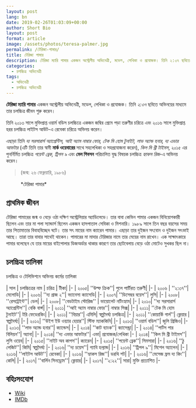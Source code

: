 ```yaml
---
layout: post
lang: bn
date: 2019-02-26T01:03:09+00:00
author: Short Bio
layout: post
format: article
image: /assets/photos/teresa-palmer.jpg
permalink: /টেরিজা-পামার/
title: টেরিজা পামার
description: টেরিজা ম্যারি পামার একজন অস্ট্রেলীয় অভিনেত্রী, মডেল, লেখিকা ও প্রযোজক। তিনি ২:৩৭ ছবিতে অভিনয়ের মাধ্যমে তার চলচ্চিত্র জীবন শুরু করেন।
categories:
  - চলচ্চিত্র অভিনেত্রী
tags:
  - অভিনেত্রী
  - চলচ্চিত্র অভিনেত্রী
---
```


__টেরিজা ম্যারি পামার__ একজন অস্ট্রেলীয় অভিনেত্রী, মডেল, লেখিকা ও প্রযোজক। তিনি _২:৩৭_ ছবিতে অভিনয়ের মাধ্যমে তার চলচ্চিত্র জীবন শুরু করেন। 

তিনি ২০১৩ সালে মুক্তিপ্রাপ্ত ওয়ার্ম বডিস চলচ্চিত্রে একজন জম্বির প্রেমে পড়া তরুণীর চরিত্রে এবং ২০১৬ সালে মুক্তিপ্রাপ্ত হরর চলচ্চিত্র লাইটস আউট‌-এ রেবেকা চরিত্রে অভিনয় করেন। 

এছাড়া তিনি _দ্য সরসারার্স অ্যাপ্রেন্টিস, আই অ্যাম নাম্বার ফোর, টেক মি হোম টুনাইট, লাভ অ্যান্ড হনার, দ্য এভার আফটার_ (এটি তিনি তার স্বামী __মার্ক ওয়েবারের__ সাথে সহলেখিকা ও সহপ্রযোজনা করেন), _কিল মি থ্রী টাইমস_, ২০১৫ এর পুনর্নির্মিত চলচ্চিত্র _পয়েন্ট ব্রেক, ট্রিপল ৯_ এবং __মেল গিবসন__ পরিচালিত যুদ্ধ বিষয়ক চলচ্চিত্র _হ্যাকস রিজ_-এ অভিনয় করেন।

> (জন্ম: ২৬ ফেব্রুয়ারি, ১৯৮৬)

<figure>
<amp-img src="https://short-biography.com/wp-content/uploads/teresa-palmer/Teresa-Palmer.jpg" alt="টেরিজা পামার" width="600" height="450" layout="responsive">
</amp-img>
<figcaption>*টেরিজা পামার* 
</figcaption>
</figure>

## প্রাথমিক জীবন
টেরিজা পামারের জন্ম ও বেড়ে ওঠা দক্ষিণ অস্ট্রেলিয়ার অ্যাডিলেডে। তার বাবা কেভিন পামার একজন বিনিয়োগকারী ছিলেন এবং তার মা পলা স্যান্ডার্স ছিলেন একজন হাসপাতাল সেবিকা ও মিশনারি। ১৯৮৯ সালে তিন বছর বয়সের সময় তার পিতামাতার বিবাহবিচ্ছেদ ঘটে। তার সৎ মায়ের নাম ক্যারেন পামার। এছাড়া তার দুইজন সৎবোন ও দুইজন সৎভাই আছে। তারা তার বাবার সাথেই থাকেন। পামারের মা মাদার টেরিজার নামে তার মেয়ের নাম রাখেন। এক সাক্ষাৎকারে পামার বলেছেন যে তার মায়ের বাইপোলার ডিজঅর্ডার থাকার কারণে তার ছোটবেলায় বেড়ে ওঠা মোটেও সুখকর ছিল না।

## চলচ্চিত্র তালিকা
চলচ্চিত্র ও টেলিভিশনে অভিনয় কর্মের তালিকা


| সাল  | চলচ্চিত্রের নাম | চরিত্র | টীকা|
|-
| ২০০৫| ''উল্ফ ক্রিক''| পুলে পার্টিরত তরুণী| 
|-
| ২০০৬ | ''২:৩৭''| মেলোডি| 
|-
| ২০০৬| ''দ্য গ্রাজ ২''| ভ্যানেসা ক্যাসেডি| 
|-
| ২০০৭| ''ডিসেম্বর বয়েস''| লুসি| 
|-
| ২০০৮| ''রেসট্রেইন্ট''| ডেল| 
|-
| ২০০৮| ''বেডটাইম স্টোরিজ'' | ভায়োলেট নটিংহ্যাম| 
|-
| ২০১০| ''দ্য সরসারার্স অ্যাপ্রেন্টিস''| বেকি বার্ন্স| 
|-
| ২০১১| ''আই অ্যাম নাম্বার ফোর''| নাম্বার সিক্স| 
|-
| ২০১১| ''টেক মি হোম টুনাইট''| টরি ফেডেরকিং| 
|-
| ২০১১| ''বিয়ার''| এমিলি| স্বল্পদৈর্ঘ্য চলচ্চিত্র|
|-
| ২০১১| ''কোয়ার্কি গার্ল''| ক্লেয়ার | স্বল্পদৈর্ঘ্য|
|-
| ২০১২| ''উইশ ইউ ওয়্যার হেয়ার''| স্টিফ ম্যাককিনি| 
|-
| ২০১৩| ''ওয়ার্ম বডিস''| জুলি গ্রিজিও| 
|-
| ২০১৩| ''লাভ অ্যান্ড হনার''| ক্যান্ডেস|
|- 
| ২০১৪| ''কাট ব্যাংক''| ক্যাসেন্ড্রা| 
|-
| ২০১৪| ''পার্টস পার বিলিয়ন''| অ্যানা| 
|-
| ২০১৪| ''দ্য এভার আফটার''| এভা| প্রযোজক/লেখিকা
|-
| ২০১৪| ''কিল মি থ্রী টাইমস''| লুসি ওয়েব| 
|-
| ২০১৫| ''নাইট অব কাপস''| ক্যারেন| 
|-
| ২০১৫| ''পয়েন্ট ব্রেক''| সিমসারা| 
|-
| ২০১৬| ''ঠু লেজিট''| কিমি| স্বল্পদৈর্ঘ্য
|-
| ২০১৬| ''দ্য চয়েস''| গ্যাবি হল্যান্ড|
|-
| ২০১৬| ''ট্রিপল ৯''| মিশেল অ্যালেন| 
|-
| ২০১৬| ''লাইটস আউট''| রেবেকা|
|-
| ২০১৬| ''হ্যাকস রিজ''| ডরথি শট| 
|-
| ২০১৬| ''মেসেজ ফ্রম দ্য কিং''| কেলি| 
|-
| ২০১৭| ''বার্লিন সিনড্রোম''| ক্লেয়ার| 
|-
| ২০১৭| ''২:২২''| সারা| মুক্তি প্রত্যাশিত
|-

## বহিঃসংযোগ
* [Wiki][wiki-link] 
* [IMDb][imdb-link]

[wiki-link]: https://en.wikipedia.org/wiki/Teresa_Palmer
[imdb-link]: http://www.imdb.com/name/nm1954240/
